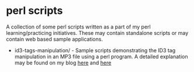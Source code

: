 # perl scripts

A collection of some perl scripts written as a part of my perl learning/practicing initiatives. These may contain standalone scripts or may contain web based sample applications.

* id3-tags-manipulation/ - Sample scripts demonstrating the ID3 tag manipulation in an MP3 file using a perl program. A detailed explanation may be found on my blog [here](http://ajitabhpandey.info/2014/08/build-an-mp3-catalogue-system-with-perl-basics/) and [here](https://ajitabhpandey.info/2015/01/build-an-mp3-catalogue-system-with-perl-conclusion/)
